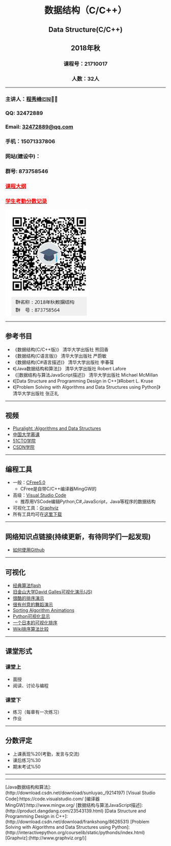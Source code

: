 # <p align ="center">数据结构（C/C++）</p>
## <p align ="center">Data Structure(C/C++)</p>
## <p align ="center">2018年秋</p>
### <p align ="center">课程号：21710017</p>
### <p align ="center">人数：32人</p>
---

### 主讲人：[程秀峰](http://imd.ccnu.edu.cn/info/1038/2825.htm):cn::school::tired_face:
### QQ: 32472889
### Email: 32472889@qq.com
### 手机：15071337806
### 网站(建设中)：
### 群号: 873758546
### [<font color = red>课程大纲</font>](./OUTLINE.MD)
### [<font color = red>学生考勤分数记录</font>](./SCORE.MD)

![](./imgs/2017qq.jpg)

---

## 参考书目

- 《数据结构(C/C++版)》     清华大学出版社   熊回香
- 《数据结构(C语言版)》     清华大学出版社   严蔚敏
- 《数据结构(C#语言描述)》  清华大学出版社   李春葆
- 《[Java数据结构和算法]》  清华大学出版社  Robert Lafore
- 《[数据结构与算法JavaScript描述]》  清华大学出版社  Michael McMillan
- 《[Data Structure and Programming Design in C++]》Robert L. Kruse
- 《[Problem Solving with Algorithms and Data Structures using Python]》 清华大学出版社 张正礼


---
## 视频
- [Pluralight :Algorithms and Data Structures](https://www.pluralsight.com/courses/ads-part1)
- [中国大学慕课](http://www.icourse163.org/search.htm?search=%E6%95%B0%E6%8D%AE%E7%BB%93%E6%9E%84#/)
- [51CTO学院](http://edu.51cto.com/center/course/index/search?q=%E6%95%B0%E6%8D%AE%E7%BB%93%E6%9E%84)       
- [CSDN学院](http://edu.csdn.net/search?keywords=%E6%95%B0%E6%8D%AE%E7%BB%93%E6%9E%84&type=0)

---
## 编程工具
- 一般：[CFree5.0](https://github.com/xiufengcheng/DATASTRUCTURE/blob/master/tools_download/C-Free%205%20CJY%E7%89%88.zip)
    - CFree是自带C/C++编译器MingGW的
- 高级：[Visual Studio Code](https://code.visualstudio.com/)
    - 推荐用VSCode编辑Python,C#,JavaScript，Java等程序的数据结构
- 可视化工具：[Graphviz](http://www.graphviz.org/)
- 所有工具均可在[这里下载](https://github.com/xiufengcheng/DATASTRUCTURE/blob/master/tools_download/)
---
## 网络知识点链接(持续更新，有待同学们一起发现)
- [如何使用Github](/tools_download/GitHub%20教程/)
---
## 可视化
- [经典算法flash](https://github.com/xiufengcheng/DATASTRUCTURE/tree/master/Chapter_01_Introduction/Demo)
- [旧金山大学David Galles可视化演示(JS)](http://www.cs.usfca.edu/~galles/visualization/Algorithms.html)
- [很酷的排序演示](http://sorting.at/)
- [很有创意的舞蹈演示](http://top.jobbole.com/1539/)
- [Sorting Algorithm Animations](https://www.toptal.com/developers/sorting-algorithms/)
- [Python可视化显示](https://coolshell.cn/articles/536.html)
- [一个日本的可视化排序](http://jsdo.it/norahiko/oxIy/fullscreen)
- [Wiki排序算法比较](https://en.wikipedia.org/wiki/Sorting_algorithm#Comparison_of_algorithms)
---
## 课堂形式
### 课堂上
- 面授
- 阅读、讨论与编程
### 课堂下
- 练习（每章有一次练习）
- 作业

---
## 分数评定
- 上课表现%20(考勤，发言与交流)
- 课后练习%30
- 期末考试%50

---

----







<!--->
[Java数据结构和算法]:(http://download.csdn.net/download/sunluyao_/9214197)
[Visual Studio Code]:https://code.visualstudio.com/
[编译器MingGW]:http://www.mingw.org/
[数据结构与算法JavaScript描述]:(http://product.dangdang.com/23543139.html)
[Data Structure and Programming Design in C++]:(http://download.csdn.net/download/frankshong/8626531)
[Problem Solving with Algorithms and Data Structures using Python]:(http://interactivepython.org/courselib/static/pythonds/index.html)
[Graphviz]:(http://www.graphviz.org/)]